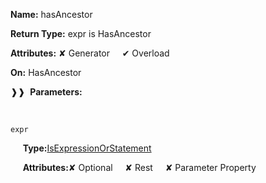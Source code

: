 **Name:** hasAncestor

**Return Type:** expr is HasAncestor

**Attributes:** ✘ Generator&nbsp;&nbsp;&nbsp;&nbsp;&nbsp;✔ Overload

**On:** HasAncestor

❱❱&nbsp;&nbsp;**Parameters:**

&nbsp;&nbsp;&nbsp;&nbsp;&nbsp;
```
expr
```

&nbsp;&nbsp;&nbsp;&nbsp;&nbsp;**Type:**[IsExpressionOrStatement](https://gitbook-18.gitbook.io/au//runtime/ast/typealiases/isexpressionorstatement)

&nbsp;&nbsp;&nbsp;&nbsp;&nbsp;**Attributes:**✘ Optional&nbsp;&nbsp;&nbsp;&nbsp;&nbsp;✘ Rest&nbsp;&nbsp;&nbsp;&nbsp;&nbsp;✘ Parameter Property

